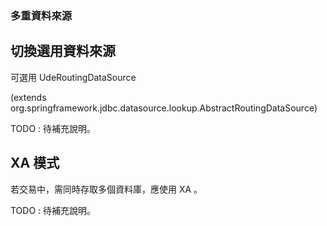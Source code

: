 ### 多重資料來源

## 切換選用資料來源

可選用 UdeRoutingDataSource  

(extends org.springframework.jdbc.datasource.lookup.AbstractRoutingDataSource)

TODO : 待補充說明。

## XA 模式

若交易中，需同時存取多個資料庫，應使用 XA 。


TODO : 待補充說明。


